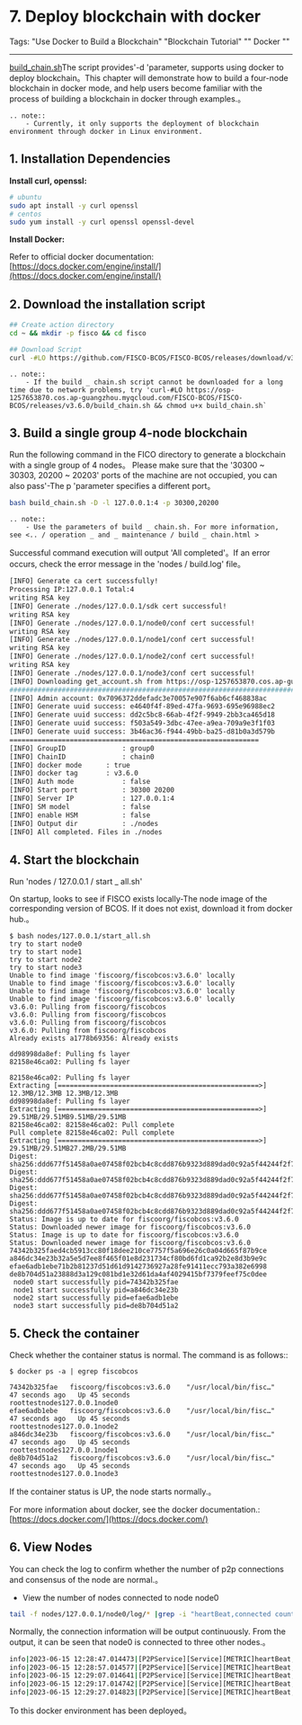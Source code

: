 # 7. Deploy blockchain with docker

Tags: "Use Docker to Build a Blockchain" "Blockchain Tutorial" "" Docker ""

----

[build_chain.sh](../manual/build_chain.md)The script provides'-d 'parameter, supports using docker to deploy blockchain。This chapter will demonstrate how to build a four-node blockchain in docker mode, and help users become familiar with the process of building a blockchain in docker through examples.。

```eval_rst
.. note::
    - Currently, it only supports the deployment of blockchain environment through docker in Linux environment.
```

## 1. Installation Dependencies

**Install curl, openssl:**

```bash
# ubuntu
sudo apt install -y curl openssl
# centos
sudo yum install -y curl openssl openssl-devel
```

**Install Docker:**

Refer to official docker documentation: [https://docs.docker.com/engine/install/](https://docs.docker.com/engine/install/)

## 2. Download the installation script
```bash
## Create action directory
cd ~ && mkdir -p fisco && cd fisco

## Download Script
curl -#LO https://github.com/FISCO-BCOS/FISCO-BCOS/releases/download/v3.6.0/build_chain.sh && chmod u+x build_chain.sh
```

```eval_rst
.. note::
    - If the build _ chain.sh script cannot be downloaded for a long time due to network problems, try 'curl-#LO https://osp-1257653870.cos.ap-guangzhou.myqcloud.com/FISCO-BCOS/FISCO-BCOS/releases/v3.6.0/build_chain.sh && chmod u+x build_chain.sh`
```

## 3. Build a single group 4-node blockchain
Run the following command in the FICO directory to generate a blockchain with a single group of 4 nodes。
Please make sure that the '30300 ~ 30303, 20200 ~ 20203' ports of the machine are not occupied, you can also pass'-The p 'parameter specifies a different port。

```bash
bash build_chain.sh -D -l 127.0.0.1:4 -p 30300,20200
```

```eval_rst
.. note::
    - Use the parameters of build _ chain.sh. For more information, see <.. / operation _ and _ maintenance / build _ chain.html >
```

Successful command execution will output 'All completed'。If an error occurs, check the error message in the 'nodes / build.log' file。

```bash
[INFO] Generate ca cert successfully!
Processing IP:127.0.0.1 Total:4
writing RSA key
[INFO] Generate ./nodes/127.0.0.1/sdk cert successful!
writing RSA key
[INFO] Generate ./nodes/127.0.0.1/node0/conf cert successful!
writing RSA key
[INFO] Generate ./nodes/127.0.0.1/node1/conf cert successful!
writing RSA key
[INFO] Generate ./nodes/127.0.0.1/node2/conf cert successful!
writing RSA key
[INFO] Generate ./nodes/127.0.0.1/node3/conf cert successful!
[INFO] Downloading get_account.sh from https://osp-1257653870.cos.ap-guangzhou.myqcloud.com/FISCO-BCOS/FISCO-BCOS/tools/get_account.sh...
######################################################################## 100.0%
[INFO] Admin account: 0x7096372ddefadc3e70057e907f6ab6cf468838ac
[INFO] Generate uuid success: e4640f4f-89ed-47fa-9693-695e96988ec2
[INFO] Generate uuid success: dd2c5bc8-66ab-4f2f-9949-2bb3ca465d18
[INFO] Generate uuid success: f503a549-3dbc-47ee-a9ea-709a9e3f1f03
[INFO] Generate uuid success: 3b46ac36-f944-49bb-ba25-d81b0a3d579b
==============================================================
[INFO] GroupID              : group0
[INFO] ChainID              : chain0
[INFO] docker mode      : true
[INFO] docker tag       : v3.6.0
[INFO] Auth mode            : false
[INFO] Start port           : 30300 20200
[INFO] Server IP            : 127.0.0.1:4
[INFO] SM model             : false
[INFO] enable HSM           : false
[INFO] Output dir           : ./nodes
[INFO] All completed. Files in ./nodes
```

## 4. Start the blockchain

Run 'nodes / 127.0.0.1 / start _ all.sh'

On startup, looks to see if FISCO exists locally-The node image of the corresponding version of BCOS. If it does not exist, download it from docker hub.。

```shell
$ bash nodes/127.0.0.1/start_all.sh
try to start node0
try to start node1
try to start node2
try to start node3
Unable to find image 'fiscoorg/fiscobcos:v3.6.0' locally
Unable to find image 'fiscoorg/fiscobcos:v3.6.0' locally
Unable to find image 'fiscoorg/fiscobcos:v3.6.0' locally
Unable to find image 'fiscoorg/fiscobcos:v3.6.0' locally
v3.6.0: Pulling from fiscoorg/fiscobcos
v3.6.0: Pulling from fiscoorg/fiscobcos
v3.6.0: Pulling from fiscoorg/fiscobcos
v3.6.0: Pulling from fiscoorg/fiscobcos
Already exists a1778b69356: Already exists 

dd98998da8ef: Pulling fs layer 
82158e46ca02: Pulling fs layer 

82158e46ca02: Pulling fs layer 
Extracting [==================================================>]   12.3MB/12.3MB 12.3MB/12.3MB
dd98998da8ef: Pulling fs layer 
Extracting [==================================================>]  29.51MB/29.51MB9.51MB/29.51MB
82158e46ca02: 82158e46ca02: Pull complete 
Pull complete 82158e46ca02: Pull complete 
Extracting [==================================================>]  29.51MB/29.51MB27.2MB/29.51MB
Digest: sha256:ddd677f51458a0ae07458f02bcb4c8cdd876b9323d889dad0c92a5f44244f2f7
Digest: sha256:ddd677f51458a0ae07458f02bcb4c8cdd876b9323d889dad0c92a5f44244f2f7
Digest: sha256:ddd677f51458a0ae07458f02bcb4c8cdd876b9323d889dad0c92a5f44244f2f7
Digest: sha256:ddd677f51458a0ae07458f02bcb4c8cdd876b9323d889dad0c92a5f44244f2f7
Status: Image is up to date for fiscoorg/fiscobcos:v3.6.0
Status: Downloaded newer image for fiscoorg/fiscobcos:v3.6.0
Status: Image is up to date for fiscoorg/fiscobcos:v3.6.0
Status: Downloaded newer image for fiscoorg/fiscobcos:v3.6.0
74342b325faed4cb5913cc80f18dee210ce7757f5a696e26c0a04d665f87b9ce
a846dc34e23b32a5e5d7ee8f465f01e8d231734cf80bd6fd1ca92b2e8d3b9e9c
efae6adb1ebe71b2b81237d51d61d9142736927a28fe91411ecc793a382e6998
de8b704d51a23888d3a129c081bd1e32d61da4af4029415bf7379feef75c0dee
 node0 start successfully pid=74342b325fae
 node1 start successfully pid=a846dc34e23b
 node2 start successfully pid=efae6adb1ebe
 node3 start successfully pid=de8b704d51a2                           
```

## 5. Check the container

Check whether the container status is normal. The command is as follows::

```shell
$ docker ps -a | egrep fiscobcos

74342b325fae   fiscoorg/fiscobcos:v3.6.0    "/usr/local/bin/fisc…"   47 seconds ago   Up 45 seconds                        roottestnodes127.0.0.1node0
efae6adb1ebe   fiscoorg/fiscobcos:v3.6.0    "/usr/local/bin/fisc…"   47 seconds ago   Up 45 seconds                        roottestnodes127.0.0.1node2
a846dc34e23b   fiscoorg/fiscobcos:v3.6.0    "/usr/local/bin/fisc…"   47 seconds ago   Up 45 seconds                        roottestnodes127.0.0.1node1
de8b704d51a2   fiscoorg/fiscobcos:v3.6.0    "/usr/local/bin/fisc…"   47 seconds ago   Up 45 seconds                        roottestnodes127.0.0.1node3
```
If the container status is UP, the node starts normally.。

For more information about docker, see the docker documentation.: [https://docs.docker.com/](https://docs.docker.com/)

## 6. View Nodes

You can check the log to confirm whether the number of p2p connections and consensus of the node are normal.。

- View the number of nodes connected to node node0

```bash
tail -f nodes/127.0.0.1/node0/log/* |grep -i "heartBeat,connected count"
```

Normally, the connection information will be output continuously. From the output, it can be seen that node0 is connected to three other nodes.。
```bash
info|2023-06-15 12:28:47.014473|[P2PService][Service][METRIC]heartBeat,connected count=3
info|2023-06-15 12:28:57.014577|[P2PService][Service][METRIC]heartBeat,connected count=3
info|2023-06-15 12:29:07.014641|[P2PService][Service][METRIC]heartBeat,connected count=3
info|2023-06-15 12:29:17.014742|[P2PService][Service][METRIC]heartBeat,connected count=3
info|2023-06-15 12:29:27.014823|[P2PService][Service][METRIC]heartBeat,connected count=3
```

To this docker environment has been deployed。